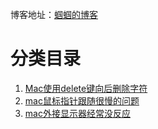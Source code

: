 博客地址：[蝈蝈的博客](http://blog.csdn.net/gnail_oug)

# 分类目录


1. [Mac使用delete键向后删除字符](mac_001.md)
1. [mac鼠标指针跟随很慢的问题](mac_002.md)
1. [mac外接显示器经常没反应](mac_003.md)












